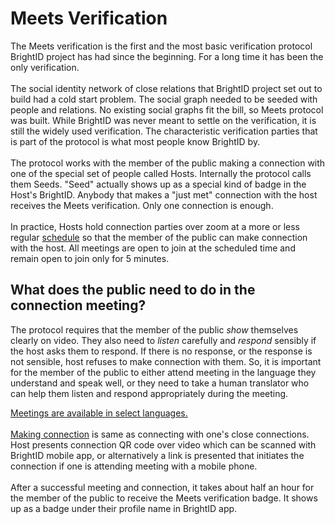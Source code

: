# Meets Verification

The Meets verification is the first and the most basic verification protocol BrightID project has had since the beginning. For a long time it has been the only verification.\
\
The social identity network of close relations that BrightID project set out to build had a cold start problem. The social graph needed to be seeded with people and relations. No existing social graphs fit the bill, so Meets protocol was built. While BrightID was never meant to settle on the verification, it is still the widely used verification. The characteristic verification parties that is part of the protocol is what most people know BrightID by.\
\
The protocol works with the member of the public making a connection with one of the special set of people called Hosts. Internally the protocol calls them Seeds. "Seed" actually shows up as a special kind of badge in the Host's BrightID. Anybody that makes a "just met" connection with the host receives the Meets verification. Only one connection is enough.\
\
In practice, Hosts hold connection parties over zoom at a more or less regular [schedule](https://meet.brightid.org) so that the member of the public can make connection with the host. All meetings are open to join at the scheduled time and remain open to join only for 5 minutes.

## What does the public need to do in the connection meeting?

The protocol requires that the member of the public _show_ themselves clearly on video. They also need to _listen_ carefully and _respond_ sensibly if the host asks them to respond. If there is no response, or the response is not sensible, host refuses to make connection with them. So, it is important for the member of the public to either attend meeting in the language they understand and speak well, or they need to take a human translator who can help them listen and respond appropriately during the meeting.

[Meetings are available in select languages.\
](https://meet.brightid.org)\
[Making connection](../making-connections/) is same as connecting with one's close connections. Host presents connection QR code over video which can be scanned with BrightID mobile app, or alternatively a link is presented that initiates the connection if one is attending meeting with a mobile phone.\
\
After a successful meeting and connection, it takes about half an hour for the member of the public to receive the Meets verification badge. It shows up as a badge under their profile name in BrightID app.
